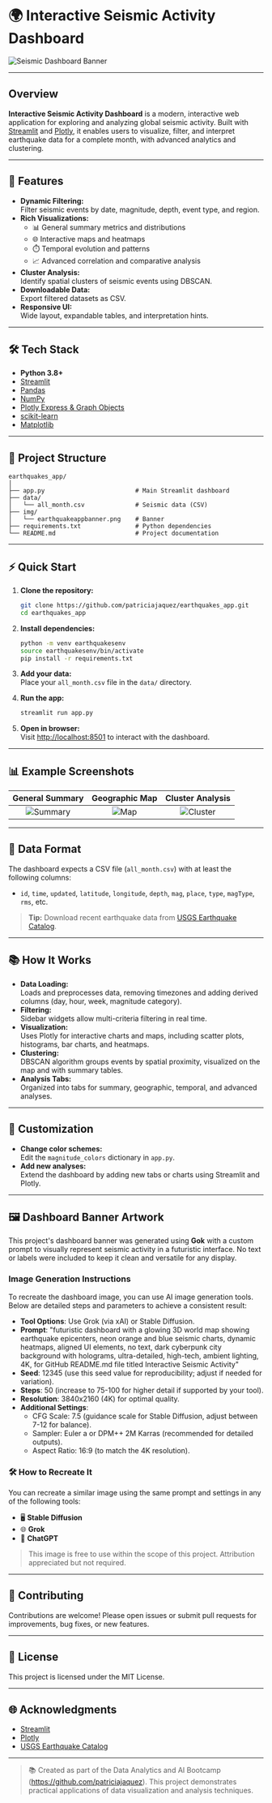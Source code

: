 # 🌍 Interactive Seismic Activity Dashboard

![Seismic Dashboard Banner](img/earthquakeappbanner.png)

---

## Overview

**Interactive Seismic Activity Dashboard** is a modern, interactive web application for exploring and analyzing global seismic activity. Built with [Streamlit](https://streamlit.io/) and [Plotly](https://plotly.com/), it enables users to visualize, filter, and interpret earthquake data for a complete month, with advanced analytics and clustering.

---

## 🚀 Features

- **Dynamic Filtering:**  
  Filter seismic events by date, magnitude, depth, event type, and region.
- **Rich Visualizations:**  
  - 📊 General summary metrics and distributions
  - 🌐 Interactive maps and heatmaps
  - ⏱️ Temporal evolution and patterns
  - 📈 Advanced correlation and comparative analysis
- **Cluster Analysis:**  
  Identify spatial clusters of seismic events using DBSCAN.
- **Downloadable Data:**  
  Export filtered datasets as CSV.
- **Responsive UI:**  
  Wide layout, expandable tables, and interpretation hints.

---

## 🛠️ Tech Stack

- **Python 3.8+**
- [Streamlit](https://streamlit.io/)
- [Pandas](https://pandas.pydata.org/)
- [NumPy](https://numpy.org/)
- [Plotly Express & Graph Objects](https://plotly.com/python/)
- [scikit-learn](https://scikit-learn.org/)
- [Matplotlib](https://matplotlib.org/)

---

## 📂 Project Structure

```
earthquakes_app/
│
├── app.py                         # Main Streamlit dashboard
├── data/
│   └── all_month.csv              # Seismic data (CSV)
├── img/
│   └── earthquakeappbanner.png    # Banner
├── requirements.txt               # Python dependencies
└── README.md                      # Project documentation
```

---

## ⚡ Quick Start

1. **Clone the repository:**
    ```sh
    git clone https://github.com/patriciajaquez/earthquakes_app.git
    cd earthquakes_app
    ```

2. **Install dependencies:**
    ```sh
    python -m venv earthquakesenv
    source earthquakesenv/bin/activate
    pip install -r requirements.txt
    ```

3. **Add your data:**  
   Place your `all_month.csv` file in the `data/` directory.

4. **Run the app:**
    ```sh
    streamlit run app.py
    ```

5. **Open in browser:**  
   Visit [http://localhost:8501](http://localhost:8501) to interact with the dashboard.

---

## 📊 Example Screenshots

| General Summary | Geographic Map | Cluster Analysis |
|:--------------:|:-------------:|:---------------:|
| ![Summary](https://img.icons8.com/color/48/summary-list.png) | ![Map](https://img.icons8.com/color/48/worldwide-location.png) | ![Cluster](https://img.icons8.com/color/48/cluster.png) |

---

## 🧩 Data Format

The dashboard expects a CSV file (`all_month.csv`) with at least the following columns:

- `id`, `time`, `updated`, `latitude`, `longitude`, `depth`, `mag`, `place`, `type`, `magType`, `rms`, etc.

> **Tip:** Download recent earthquake data from [USGS Earthquake Catalog](https://earthquake.usgs.gov/earthquakes/search/).

---

## 📚 How It Works

- **Data Loading:**  
  Loads and preprocesses data, removing timezones and adding derived columns (day, hour, week, magnitude category).
- **Filtering:**  
  Sidebar widgets allow multi-criteria filtering in real time.
- **Visualization:**  
  Uses Plotly for interactive charts and maps, including scatter plots, histograms, bar charts, and heatmaps.
- **Clustering:**  
  DBSCAN algorithm groups events by spatial proximity, visualized on the map and with summary tables.
- **Analysis Tabs:**  
  Organized into tabs for summary, geographic, temporal, and advanced analyses.

---

## 📝 Customization

- **Change color schemes:**  
  Edit the `magnitude_colors` dictionary in `app.py`.
- **Add new analyses:**  
  Extend the dashboard by adding new tabs or charts using Streamlit and Plotly.

---

## 🖼️ Dashboard Banner Artwork
This project's dashboard banner was generated using **Gok** with a custom prompt to visually represent seismic activity in a futuristic interface. No text or labels were included to keep it clean and versatile for any display.

### Image Generation Instructions

To recreate the dashboard image, you can use AI image generation tools. Below are detailed steps and parameters to achieve a consistent result:

- **Tool Options**: Use Grok (via xAI) or Stable Diffusion.
- **Prompt**: "futuristic dashboard with a glowing 3D world map showing earthquake epicenters, neon orange and blue seismic charts, dynamic heatmaps, aligned UI elements, no text, dark cyberpunk city background with holograms, ultra-detailed, high-tech, ambient lighting, 4K, for GitHub README.md file titled Interactive Seismic Activity"
- **Seed**: 12345 (use this seed value for reproducibility; adjust if needed for variation).
- **Steps**: 50 (increase to 75-100 for higher detail if supported by your tool).
- **Resolution**: 3840x2160 (4K) for optimal quality.
- **Additional Settings**:
  - CFG Scale: 7.5 (guidance scale for Stable Diffusion, adjust between 7-12 for balance).
  - Sampler: Euler a or DPM++ 2M Karras (recommended for detailed outputs).
  - Aspect Ratio: 16:9 (to match the 4K resolution).

### 🛠️ How to Recreate It
You can recreate a similar image using the same prompt and settings in any of the following tools:
- 🖥️ **Stable Diffusion**
- 🌐 **Grok**
- 🧠 **ChatGPT**

> This image is free to use within the scope of this project. Attribution appreciated but not required.

---

## 🤝 Contributing

Contributions are welcome! Please open issues or submit pull requests for improvements, bug fixes, or new features.

---

## 📄 License

This project is licensed under the MIT License.

---

## 🌐 Acknowledgments

- [Streamlit](https://streamlit.io/)
- [Plotly](https://plotly.com/)
- [USGS Earthquake Catalog](https://earthquake.usgs.gov/)

---

> 📚 Created as part of the Data Analytics and AI Bootcamp (https://github.com/patriciajaquez). This project demonstrates practical applications of data visualization and analysis techniques.
